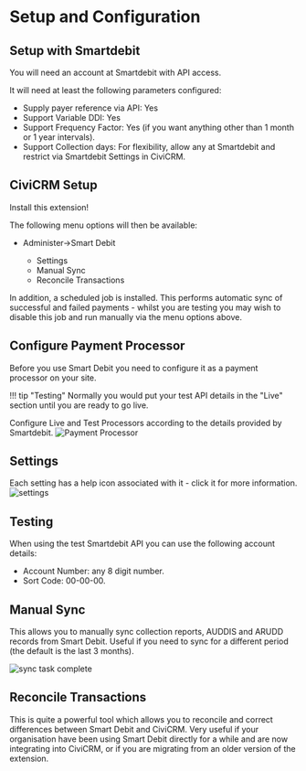 # Setup and Configuration
## Setup with Smartdebit
You will need an account at Smartdebit with API access.

It will need at least the following parameters configured:

* Supply payer reference via API: Yes
* Support Variable DDI: Yes
* Support Frequency Factor: Yes (if you want anything other than 1 month or 1 year intervals).
* Support Collection days: For flexibility, allow any at Smartdebit and restrict via Smartdebit Settings in CiviCRM.

## CiviCRM Setup
Install this extension!

The following menu options will then be available:

* Administer->Smart Debit

  * Settings
  * Manual Sync
  * Reconcile Transactions

In addition, a scheduled job is installed.  This performs automatic sync of successful and failed payments - whilst you are testing you may wish to disable this job and run manually via the menu options above.

## Configure Payment Processor
Before you use Smart Debit you need to configure it as a payment processor on your site.
 
!!! tip "Testing" 
    Normally you would put your test API details in the "Live" section until you are ready to go live.

Configure Live and Test Processors according to the details provided by Smartdebit.
![Payment Processor](/images/payment_processor.png)

## Settings
Each setting has a help icon associated with it - click it for more information.
![settings](/images/smartdebit_settings.png)

## Testing
When using the test Smartdebit API you can use the following account details:

  * Account Number: any 8 digit number.
  * Sort Code: 00-00-00.

## Manual Sync
This allows you to manually sync collection reports, AUDDIS and ARUDD records from Smart Debit.  Useful if you need to sync for a different period (the default is the last 3 months).

![sync task complete](/images/smartdebit_sync_complete.png)

## Reconcile Transactions
This is quite a powerful tool which allows you to reconcile and correct differences between Smart Debit and CiviCRM.  Very useful if your organisation have been using Smart Debit directly for a while and are now integrating into CiviCRM, or if you are migrating from an older version of the extension.
